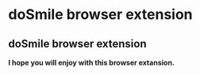 # doSmile browser extension

## doSmile browser extension

**I hope you will enjoy with this browser extansion.**